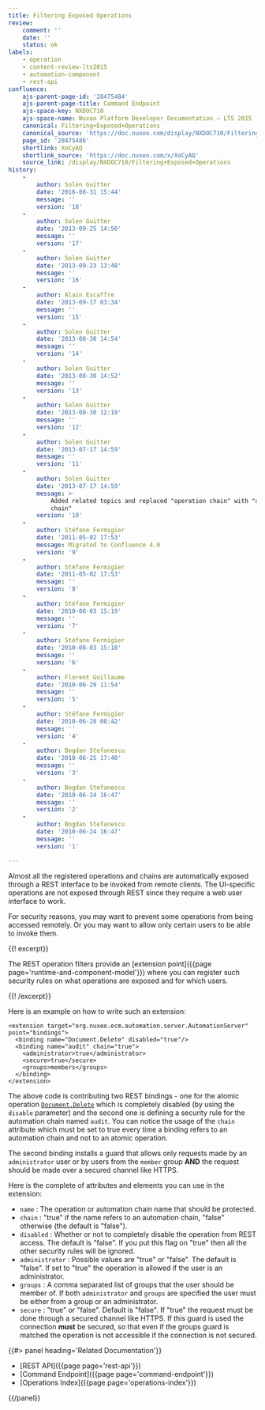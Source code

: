 ```yaml
---
title: Filtering Exposed Operations
review:
    comment: ''
    date: ''
    status: ok
labels:
    - operation
    - content-review-lts2015
    - automation-component
    - rest-api
confluence:
    ajs-parent-page-id: '28475484'
    ajs-parent-page-title: Command Endpoint
    ajs-space-key: NXDOC710
    ajs-space-name: Nuxeo Platform Developer Documentation — LTS 2015
    canonical: Filtering+Exposed+Operations
    canonical_source: 'https://doc.nuxeo.com/display/NXDOC710/Filtering+Exposed+Operations'
    page_id: '28475486'
    shortlink: XoCyAQ
    shortlink_source: 'https://doc.nuxeo.com/x/XoCyAQ'
    source_link: /display/NXDOC710/Filtering+Exposed+Operations
history:
    -
        author: Solen Guitter
        date: '2016-08-31 15:44'
        message: ''
        version: '18'
    -
        author: Solen Guitter
        date: '2013-09-25 14:50'
        message: ''
        version: '17'
    -
        author: Solen Guitter
        date: '2013-09-23 13:48'
        message: ''
        version: '16'
    -
        author: Alain Escaffre
        date: '2013-09-17 03:34'
        message: ''
        version: '15'
    -
        author: Solen Guitter
        date: '2013-08-30 14:54'
        message: ''
        version: '14'
    -
        author: Solen Guitter
        date: '2013-08-30 14:52'
        message: ''
        version: '13'
    -
        author: Solen Guitter
        date: '2013-08-30 12:19'
        message: ''
        version: '12'
    -
        author: Solen Guitter
        date: '2013-07-17 14:59'
        message: ''
        version: '11'
    -
        author: Solen Guitter
        date: '2013-07-17 14:59'
        message: >-
            Added related topics and replaced "operation chain" with "automation
            chain"
        version: '10'
    -
        author: Stéfane Fermigier
        date: '2011-05-02 17:53'
        message: Migrated to Confluence 4.0
        version: '9'
    -
        author: Stéfane Fermigier
        date: '2011-05-02 17:53'
        message: ''
        version: '8'
    -
        author: Stéfane Fermigier
        date: '2010-08-03 15:19'
        message: ''
        version: '7'
    -
        author: Stéfane Fermigier
        date: '2010-08-03 15:18'
        message: ''
        version: '6'
    -
        author: Florent Guillaume
        date: '2010-06-29 11:54'
        message: ''
        version: '5'
    -
        author: Stéfane Fermigier
        date: '2010-06-28 08:42'
        message: ''
        version: '4'
    -
        author: Bogdan Stefanescu
        date: '2010-06-25 17:40'
        message: ''
        version: '3'
    -
        author: Bogdan Stefanescu
        date: '2010-06-24 16:47'
        message: ''
        version: '2'
    -
        author: Bogdan Stefanescu
        date: '2010-06-24 16:47'
        message: ''
        version: '1'

---
```

Almost all the registered operations and chains are automatically exposed through a REST interface to be invoked from remote clients. The UI-specific operations are not exposed through REST since they require a web user interface to work.

For security reasons, you may want to prevent some operations from being accessed remotely. Or you may want to allow only certain users to be able to invoke them.

{{! excerpt}}

The REST operation filters provide an [extension point]({{page page='runtime-and-component-model'}}) where you can register such security rules on what operations are exposed and for which users.

{{! /excerpt}}

Here is an example on how to write such an extension:

```html/xml
<extension target="org.nuxeo.ecm.automation.server.AutomationServer" point="bindings">
  <binding name="Document.Delete" disabled="true"/>
  <binding name="audit" chain="true">
    <administrator>true</administrator>
    <secure>true</secure>
    <groups>members</groups>
  </binding>
</extension>

```

The above code is contributing two REST bindings - one for the atomic operation [`Document.Delete`](http://explorer.nuxeo.org/nuxeo/site/distribution/Nuxeo%20Platform-7.10/viewOperation/Document.Delete) which is completely disabled (by using the `disable` parameter) and the second one is defining a security rule for the automation chain named `audit`. You can notice the usage of the `chain` attribute which must be set to true every time a binding refers to an automation chain and not to an atomic operation.

The second binding installs a guard that allows only requests made by an `administrator` user or by users from the `member` group **AND** the request should be made over a secured channel like HTTPS.

Here is the complete of attributes and elements you can use in the extension:

*   `name` : The operation or automation chain name that should be protected.
*   `chain` : "true" if the name refers to an automation chain, "false" otherwise (the default is "false").
*   `disabled` : Whether or not to completely disable the operation from REST access. The default is "false". If you put this flag on "true" then all the other security rules will be ignored.
*   `administrator` : Possible values are "true" or "false". The default is "false". If set to "true" the operation is allowed if the user is an administrator.
*   `groups` : A comma separated list of groups that the user should be member of. If both `administrator` and `groups` are specified the user must be either from a group or an administrator.
*   `secure` : "true" or "false". Default is "false". If "true" the request must be done through a secured channel like HTTPS. If this guard is used the connection **must** be secured, so that even if the groups guard is matched the operation is not accessible if the connection is not secured.


<div class="row" data-equalizer data-equalize-on="medium"><div class="column medium-6">{{#> panel heading='Related Documentation'}}

- [REST API]({{page page='rest-api'}})
- [Command Endpoint]({{page page='command-endpoint'}})
- [Operations Index]({{page page='operations-index'}})

{{/panel}}</div><div class="column medium-6">

&nbsp;

</div></div>
